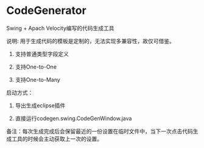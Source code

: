 CodeGenerator
=============

Swing + Apach Velocity编写的代码生成工具

说明: 用于生成代码的模板是定制的，无法实现多兼容性，故仅可借鉴。

1. 支持普通类型字段定义

2. 支持One-to-One

3. 支持One-to-Many


启动方式：

1. 导出生成eclipse插件

2. 直接运行codegen.swing.CodeGenWindow.java


备注：每次生成完成后会保留最近的一份设置在临时文件中，当下一次点击代码生成工具的时候会主动获取上一次的设置。
